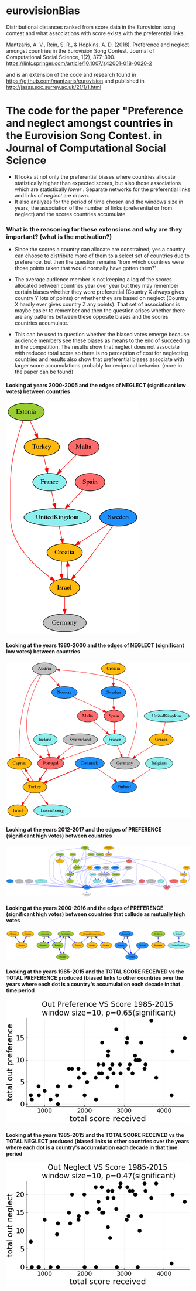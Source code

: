 # eurovisionBias
Distributional distances ranked from score data in the Eurovision song contest and what associations with score exists with the preferential links.

Mantzaris, A. V., Rein, S. R., & Hopkins, A. D. (2018). Preference and neglect amongst countries in the Eurovision Song Contest. Journal of Computational Social Science, 1(2), 377-390.
https://link.springer.com/article/10.1007/s42001-018-0020-2

and is an extension of the code and research found in https://github.com/mantzaris/eurovision and published in http://jasss.soc.surrey.ac.uk/21/1/1.html

# The code for the paper "Preference and neglect amongst countries in the Eurovision Song Contest. in Journal of Computational Social Science

* It looks at not only the preferential biases where countries allocate statistically higher than expected scores, but also those associations which are statistically *lower* . Separate networks for the preferential links and links of *neglect* are drawn.
* It also analyzes for the period of time chosen and the windows size in years, the association of the number of links (preferential or from neglect) and the scores countries accumulate.

### What is the reasoning for these extensions and why are they important? (what is the motivation?)

* Since the scores a country can allocate are constrained; yes a country can choose to distribute more of them to a select set of countries due to preference, but then the question remains 'from which countries were those points taken that would normally have gotten them?'

* The average audience member is not keeping a log of the scores allocated between countries year over year but they may remember certain biases whether they were preferential (Country X always gives country Y lots of points) or whether they are based on neglect (Country X hardly ever gives country Z any points). That set of associations is maybe easier to remember and then the question arises whether there are any patterns between these opposite biases and the scores countries accumulate.

* This can be used to question whether the biased votes emerge because audience members see these biases as means to the end of succeeding in the competition. The results show that neglect does not associate with reduced total score so there is no perception of cost for neglecting countries and results also show that preferential biases associate with larger score accumulations probably for reciprocal behavior. (more in the paper can be found)



#### Looking at years 2000-2005 and the edges of NEGLECT (significant low votes) between countries 

 ![alt text](networkFigures/networkLowerOneWay20002005alpha005.png)

#### Looking at the years 1980-2000 and the edges of NEGLECT (significant low votes) between countries 

 ![alt text](networkFigures/networkLowerTotalOneWay1980to2000win5alpha0001.png)






#### Looking at the years 2012-2017 and the edges of PREFERENCE (significant high votes) between countries 

 ![alt text](networkFigures/networkUpperOneWay2012-2017alpha0.05.png)

#### Looking at the years 2000-2016 and the edges of PREFERENCE (significant high votes) between countries that collude as mutually high votes

 ![alt text](networkFigures/networkMutualUpperTotal2000to2016win8alpha0.05.png)






#### Looking at the years 1985-2015 and the TOTAL SCORE RECEIVED vs the TOTAL PREFERENCE produced (biased links to other countries over the years where each dot is a country's accumulation each decade in that time period

 ![alt text](biasAssociationPlots/scatterScoreVSprefOut19852015win10alpha005.png)

#### Looking at the years 1985-2015 and the TOTAL SCORE RECEIVED vs the TOTAL NEGLECT produced (biased links to other countries over the years where each dot is a country's accumulation each decade in that time period

 ![alt text](biasAssociationPlots/scatterScoreVSNegOut19852015win10alpha005.png)





